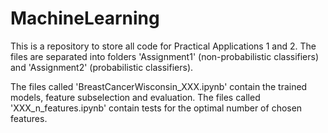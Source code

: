 # MachineLearning
This is a repository to store all code for Practical Applications 1 and 2. 
The files are separated into folders 'Assignment1' (non-probabilistic classifiers) and 'Assignment2' (probabilistic classifiers).

The files called 'BreastCancerWisconsin_XXX.ipynb' contain the trained models, feature subselection and evaluation.
The files called 'XXX_n_features.ipynb' contain tests for the optimal number of chosen features.
